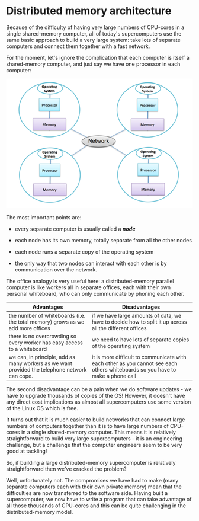 <!-- Text and picture from Supercomputing course by EPCC -->

# Distributed memory architecture

Because of the difficulty of having very large numbers of CPU-cores in
a single shared-memory computer, all of today's supercomputers use the
same basic approach to build a very large system: take lots of
separate computers and connect them together with a fast network.

For the moment, let's ignore the complication that each computer is
itself a shared-memory computer, and just say we have one processor in
each computer: 

![Diagram of distributed memory system](images/distributed-memory-architecture.png)

The most important points are:     

+  every separate computer is usually called a _**node**_

+ each node has its own memory, totally separate from all the other nodes

+ each node runs a separate copy of the operating system

+ the only way that two nodes can interact with each other is by
  communication over the network. 



The office analogy is very useful here: a distributed-memory parallel
computer is like workers all in separate offices, each with their own
personal whiteboard, who can only communicate by phoning each other. 


| Advantages  | Disadvantages |
| -------------| ------------|
|  the number of whiteboards (i.e. the total memory) grows as we add more offices   |if we have large amounts of data, we have to decide how to split it up across all the different offices   |
| there is no overcrowding so every worker has easy access to a whiteboard     | we need to have lots of separate copies of the operating system   |
| we can, in principle, add as many workers as we want provided the telephone network can cope. | it is more difficult to communicate with each other as you cannot see each others whiteboards so you have to make a phone call    |


The second disadvantage can be a pain when we do software updates - we
have to upgrade thousands of copies of the OS! However, it doesn't
have any direct cost implications as almost all supercomputers use
some version of the Linux OS which is free. 

It turns out that it is much easier to build networks that can connect
large numbers of computers together than it is to have large numbers
of CPU-cores in a single shared-memory computer. This means it is
relatively straightforward to build very large supercomputers - it is
an engineering challenge, but a challenge that the computer engineers
seem to be very good at tackling! 

So, if building a large distributed-memory supercomputer is relatively
straightforward then we've cracked the problem?  

Well, unfortunately not. The compromises we have had to make (many
separate computers each with their own private memory) mean that the
difficulties are now transferred to the software side. Having built a
supercomputer, we now have to write a program that can take advantage
of all those thousands of CPU-cores and this can be quite challenging
in the distributed-memory model. 

<!-- Why do you think the distributed memory architecture is common in -->
<!-- supercomputing but is not used in your laptop? **Share your
thoughts in the comments section.** -->
